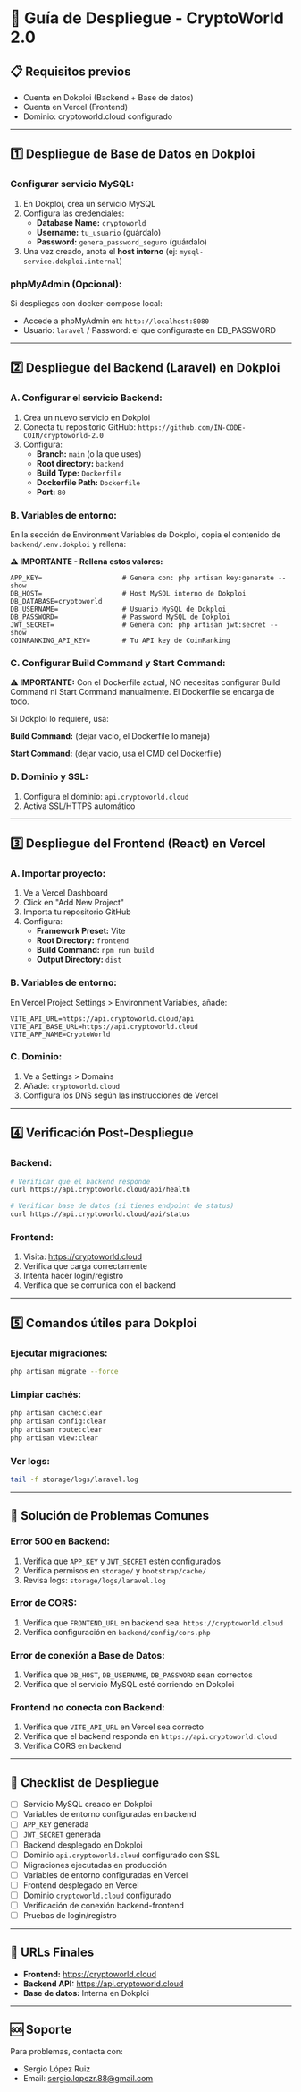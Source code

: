 # 🚀 Guía de Despliegue - CryptoWorld 2.0

## 📋 Requisitos previos

- Cuenta en Dokploi (Backend + Base de datos)
- Cuenta en Vercel (Frontend)
- Dominio: cryptoworld.cloud configurado

---

## 1️⃣ Despliegue de Base de Datos en Dokploi

### Configurar servicio MySQL:

1. En Dokploi, crea un servicio MySQL
2. Configura las credenciales:
   - **Database Name:** `cryptoworld`
   - **Username:** `tu_usuario` (guárdalo)
   - **Password:** `genera_password_seguro` (guárdalo)
3. Una vez creado, anota el **host interno** (ej: `mysql-service.dokploi.internal`)

### phpMyAdmin (Opcional):

Si despliegas con docker-compose local:
- Accede a phpMyAdmin en: `http://localhost:8080`
- Usuario: `laravel` / Password: el que configuraste en DB_PASSWORD

---

## 2️⃣ Despliegue del Backend (Laravel) en Dokploi

### A. Configurar el servicio Backend:

1. Crea un nuevo servicio en Dokploi
2. Conecta tu repositorio GitHub: `https://github.com/IN-CODE-COIN/cryptoworld-2.0`
3. Configura:
   - **Branch:** `main` (o la que uses)
   - **Root directory:** `backend`
   - **Build Type:** `Dockerfile`
   - **Dockerfile Path:** `Dockerfile`
   - **Port:** `80`

### B. Variables de entorno:

En la sección de Environment Variables de Dokploi, copia el contenido de `backend/.env.dokploi` y rellena:

**⚠️ IMPORTANTE - Rellena estos valores:**

```env
APP_KEY=                    # Genera con: php artisan key:generate --show
DB_HOST=                    # Host MySQL interno de Dokploi
DB_DATABASE=cryptoworld
DB_USERNAME=                # Usuario MySQL de Dokploi
DB_PASSWORD=                # Password MySQL de Dokploi
JWT_SECRET=                 # Genera con: php artisan jwt:secret --show
COINRANKING_API_KEY=        # Tu API key de CoinRanking
```

### C. Configurar Build Command y Start Command:

**⚠️ IMPORTANTE:** Con el Dockerfile actual, NO necesitas configurar Build Command ni Start Command manualmente. El Dockerfile se encarga de todo.

Si Dokploi lo requiere, usa:

**Build Command:** (dejar vacío, el Dockerfile lo maneja)

**Start Command:** (dejar vacío, usa el CMD del Dockerfile)

### D. Dominio y SSL:

1. Configura el dominio: `api.cryptoworld.cloud`
2. Activa SSL/HTTPS automático

---

## 3️⃣ Despliegue del Frontend (React) en Vercel

### A. Importar proyecto:

1. Ve a Vercel Dashboard
2. Click en "Add New Project"
3. Importa tu repositorio GitHub
4. Configura:
   - **Framework Preset:** Vite
   - **Root Directory:** `frontend`
   - **Build Command:** `npm run build`
   - **Output Directory:** `dist`

### B. Variables de entorno:

En Vercel Project Settings > Environment Variables, añade:

```env
VITE_API_URL=https://api.cryptoworld.cloud/api
VITE_API_BASE_URL=https://api.cryptoworld.cloud
VITE_APP_NAME=CryptoWorld
```

### C. Dominio:

1. Ve a Settings > Domains
2. Añade: `cryptoworld.cloud`
3. Configura los DNS según las instrucciones de Vercel

---

## 4️⃣ Verificación Post-Despliegue

### Backend:

```bash
# Verificar que el backend responde
curl https://api.cryptoworld.cloud/api/health

# Verificar base de datos (si tienes endpoint de status)
curl https://api.cryptoworld.cloud/api/status
```

### Frontend:

1. Visita: https://cryptoworld.cloud
2. Verifica que carga correctamente
3. Intenta hacer login/registro
4. Verifica que se comunica con el backend

---

## 5️⃣ Comandos útiles para Dokploi

### Ejecutar migraciones:
```bash
php artisan migrate --force
```

### Limpiar cachés:
```bash
php artisan cache:clear
php artisan config:clear
php artisan route:clear
php artisan view:clear
```

### Ver logs:
```bash
tail -f storage/logs/laravel.log
```

---

## 🔧 Solución de Problemas Comunes

### Error 500 en Backend:

1. Verifica que `APP_KEY` y `JWT_SECRET` estén configurados
2. Verifica permisos en `storage/` y `bootstrap/cache/`
3. Revisa logs: `storage/logs/laravel.log`

### Error de CORS:

1. Verifica que `FRONTEND_URL` en backend sea: `https://cryptoworld.cloud`
2. Verifica configuración en `backend/config/cors.php`

### Error de conexión a Base de Datos:

1. Verifica que `DB_HOST`, `DB_USERNAME`, `DB_PASSWORD` sean correctos
2. Verifica que el servicio MySQL esté corriendo en Dokploi

### Frontend no conecta con Backend:

1. Verifica que `VITE_API_URL` en Vercel sea correcto
2. Verifica que el backend responda en `https://api.cryptoworld.cloud`
3. Verifica CORS en backend

---

## 📝 Checklist de Despliegue

- [ ] Servicio MySQL creado en Dokploi
- [ ] Variables de entorno configuradas en backend
- [ ] `APP_KEY` generada
- [ ] `JWT_SECRET` generada
- [ ] Backend desplegado en Dokploi
- [ ] Dominio `api.cryptoworld.cloud` configurado con SSL
- [ ] Migraciones ejecutadas en producción
- [ ] Variables de entorno configuradas en Vercel
- [ ] Frontend desplegado en Vercel
- [ ] Dominio `cryptoworld.cloud` configurado
- [ ] Verificación de conexión backend-frontend
- [ ] Pruebas de login/registro

---

## 🎯 URLs Finales

- **Frontend:** https://cryptoworld.cloud
- **Backend API:** https://api.cryptoworld.cloud
- **Base de datos:** Interna en Dokploi

---

## 🆘 Soporte

Para problemas, contacta con:
- Sergio López Ruiz
- Email: sergio.lopezr.88@gmail.com
